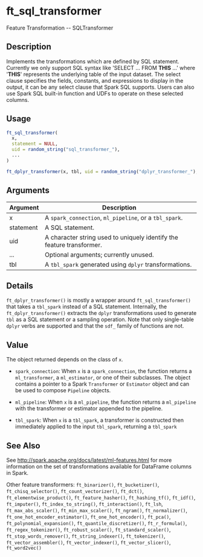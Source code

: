 # ft_sql_transformer


Feature Transformation -- SQLTransformer




## Description

Implements the transformations which are defined by SQL statement. Currently we
  only support SQL syntax like 'SELECT ... FROM __THIS__ ...' where '__THIS__' represents
  the underlying table of the input dataset. The select clause specifies the
  fields, constants, and expressions to display in the output, it can be any
  select clause that Spark SQL supports. Users can also use Spark SQL built-in
  function and UDFs to operate on these selected columns.





## Usage
```r
ft_sql_transformer(
  x,
  statement = NULL,
  uid = random_string("sql_transformer_"),
  ...
)

ft_dplyr_transformer(x, tbl, uid = random_string("dplyr_transformer_"), ...)
```




## Arguments


Argument      |Description
------------- |----------------
x | A ``spark_connection``, ``ml_pipeline``, or a ``tbl_spark``.
statement | A SQL statement.
uid | A character string used to uniquely identify the feature transformer.
... | Optional arguments; currently unused.
tbl | A ``tbl_spark`` generated using ``dplyr`` transformations.




## Details

``ft_dplyr_transformer()`` is mostly a wrapper around ``ft_sql_transformer()`` that
  takes a ``tbl_spark`` instead of a SQL statement. Internally, the ``ft_dplyr_transformer()``
  extracts the ``dplyr`` transformations used to generate ``tbl`` as a SQL statement or a
  sampling operation. Note that only single-table ``dplyr`` verbs are supported and that the
  ``sdf_`` family of functions are not.





## Value

The object returned depends on the class of ``x``.


  
*  `spark_connection`: When `x` is a `spark_connection`, the function returns a `ml_transformer`,
  a `ml_estimator`, or one of their subclasses. The object contains a pointer to
  a Spark `Transformer` or `Estimator` object and can be used to compose
  `Pipeline` objects.

  
*  `ml_pipeline`: When `x` is a `ml_pipeline`, the function returns a `ml_pipeline` with
  the transformer or estimator appended to the pipeline.

  
*  `tbl_spark`: When `x` is a `tbl_spark`, a transformer is constructed then
  immediately applied to the input `tbl_spark`, returning a `tbl_spark`







## See Also

See http://spark.apache.org/docs/latest/ml-features.html for
  more information on the set of transformations available for DataFrame
  columns in Spark.

Other feature transformers: 
`ft_binarizer()`,
`ft_bucketizer()`,
`ft_chisq_selector()`,
`ft_count_vectorizer()`,
`ft_dct()`,
`ft_elementwise_product()`,
`ft_feature_hasher()`,
`ft_hashing_tf()`,
`ft_idf()`,
`ft_imputer()`,
`ft_index_to_string()`,
`ft_interaction()`,
`ft_lsh`,
`ft_max_abs_scaler()`,
`ft_min_max_scaler()`,
`ft_ngram()`,
`ft_normalizer()`,
`ft_one_hot_encoder_estimator()`,
`ft_one_hot_encoder()`,
`ft_pca()`,
`ft_polynomial_expansion()`,
`ft_quantile_discretizer()`,
`ft_r_formula()`,
`ft_regex_tokenizer()`,
`ft_robust_scaler()`,
`ft_standard_scaler()`,
`ft_stop_words_remover()`,
`ft_string_indexer()`,
`ft_tokenizer()`,
`ft_vector_assembler()`,
`ft_vector_indexer()`,
`ft_vector_slicer()`,
`ft_word2vec()`



